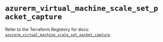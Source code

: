 # `azurerm_virtual_machine_scale_set_packet_capture`

Refer to the Terraform Registory for docs: [`azurerm_virtual_machine_scale_set_packet_capture`](https://registry.terraform.io/providers/hashicorp/azurerm/3.57.0/docs/resources/virtual_machine_scale_set_packet_capture).
